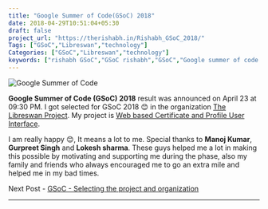 ```yaml
---
title: "Google Summer of Code(GSoC) 2018"
date: 2018-04-29T10:51:04+05:30
draft: false
project_url: "https://therishabh.in/Rishabh_GSoC_2018/"
Tags: ["GSoC","Libreswan","technology"]
Categories: ["GSoC","Libreswan","technology"]
keywords: ["rishabh GSoC","GSoC rishabh","GSoC","Google summer of code Rishabh","rishabh"]
---
```


![Google Summer of Code](https://therishabh.in/gsoc-logo.svg)


**Google Summer of Code (GSoC) 2018** result was announced on April 23 at 09:30 PM.
I got selected for GSoC 2018 😊 in the organization [The Libreswan Project](https://libreswan.org/).
My project is [Web based Certificate and Profile User Interface](https://summerofcode.withgoogle.com/projects/#5863013991579648).

I am really happy 😊, It means a lot to me.
Special thanks to **Manoj Kumar**, **Gurpreet Singh** and **Lokesh sharma**. These guys helped me a lot in making this possible by motivating and supporting me during the phase, also my family and friends who always encouraged me to go an extra mile and helped me in my bad times.


Next Post - [GSoC - Selecting the project and organization](https://therishabh.in/gsoc_selecting_the_project_and_organization/)

___________________________________________
